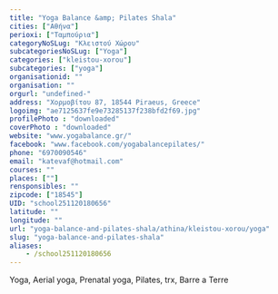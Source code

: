 ```yaml
---
title: "Yoga Balance &amp; Pilates Shala"
cities: ["Αθήνα"]
perioxi: ["Ταμπούρια"]
categoryNoSLug: "Κλειστού Χώρου"
subcategoriesNoSLug: ["Yoga"]
categories: ["kleistou-xorou"]
subcategories: ["yoga"]
organisationid: ""
organisation: ""
orgurl: "undefined-"
address: "Χορμοβίτου 87, 18544 Piraeus, Greece"
logoimg: "ae7125637fe9e73285137f238bfd2f69.jpg"
profilePhoto : "downloaded"
coverPhoto : "downloaded"
website: "www.yogabalance.gr/"
facebook: "www.facebook.com/yogabalancepilates/"
phone: "6970090546"
email: "katevaf@hotmail.com"
courses: ""
places: [""]
rensponsibles: ""
zipcode: ["18545"]
UID: "school251120180656"
latitude: ""
longitude: ""
url: "yoga-balance-and-pilates-shala/athina/kleistou-xorou/yoga"
slug: "yoga-balance-and-pilates-shala"
aliases:
    - /school251120180656
---
```



Yoga, Aerial yoga, Prenatal yoga, Pilates, trx, Barre a Terre

